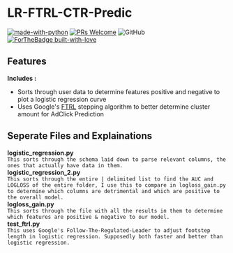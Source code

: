 # <b> LR-FTRL-CTR-Predic </b>     
[![made-with-python](https://img.shields.io/badge/Made%20with-Python-1f425f.svg)](https://www.python.org/)
[![PRs Welcome](https://img.shields.io/badge/PRs-welcome-brightgreen.svg?style=flat-square)](http://makeapullrequest.com)
![GitHub](https://img.shields.io/github/license/mashape/apistatus.svg)  
[![ForTheBadge built-with-love](http://ForTheBadge.com/images/badges/built-with-love.svg)](https://GitHub.com/concealedtea/)

## Features
<b>Includes :</b>   
  
- Sorts through user data to determine features positive and negative to plot a logistic regression curve  
- Uses Google's [FTRL](https://static.googleusercontent.com/media/research.google.com/en//pubs/archive/41159.pdf) stepping algorithm to better determine cluster amount for AdClick Prediction   

## Seperate Files and Explainations

<b>logistic_regression.py</b>   
```This sorts through the schema laid down to parse relevant columns, the ones that actually have data in them.```  
<b>logistic_regression_2.py</b>    
```This sorts through the entire | delimited list to find the AUC and LOGLOSS of the entire folder, I use this to compare in logloss_gain.py to determine which columns are detrimental and which are positive to the overall model.```  
<b>logloss_gain.py</b>    
```This sorts through the file with all the results in them to determine which features are positive & negative to our model.```  
<b>test_ftrl.py</b>    
```This uses Google's Follow-The-Regulated-Leader to adjust footstep length in logistic regression. Supposedly both faster and better than logistic regression.```
